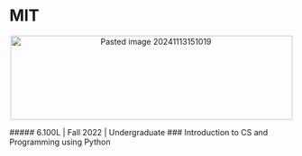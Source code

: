 # MIT
<p align="center">
  <img src="https://github.com/user-attachments/assets/06cfdaab-3543-4a76-a3e0-3b9045785cca" alt="Pasted image 20241113151019" width="500" height="150">
</p>
##### 6.100L | Fall 2022 | Undergraduate
### Introduction to CS and Programming using Python




